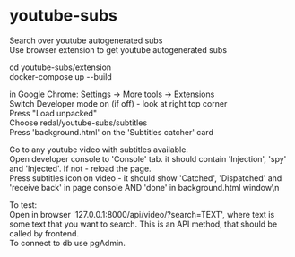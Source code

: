 # youtube-subs
Search over youtube autogenerated subs<br>
Use browser extension to get youtube autogenerated subs<br>

cd youtube-subs/extension<br>
docker-compose up --build<br>

in Google Chrome: Settings -> More tools -> Extensions<br>
Switch Developer mode on (if off) - look at right top corner<br>
Press "Load unpacked"<br>
Choose redal/youtube-subs/subtitles<br>
Press 'background.html' on the 'Subtitles catcher' card<br>

Go to any youtube video with subtitles available.<br>
Open developer console to 'Console' tab. it should contain 'Injection', 'spy' and 'Injected'. If not - reload the page.<br>
Press subtitles icon on video - it should show 'Catched', 'Dispatched' and 'receive back' in page console AND 'done' in background.html window\n<br>


To test:<br>
Open in browser '127.0.0.1:8000/api/video/?search=TEXT', where text is some text that you want to search. This is an API method, that should be called by frontend.<br>
To connect to db use pgAdmin.


